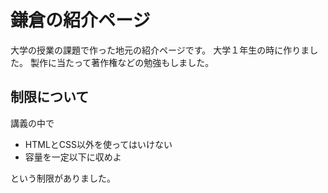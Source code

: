 # 鎌倉の紹介ページ
大学の授業の課題で作った地元の紹介ページです。
大学１年生の時に作りました。
製作に当たって著作権などの勉強もしました。

## 制限について
講義の中で
- HTMLとCSS以外を使ってはいけない
- 容量を一定以下に収めよ

という制限がありました。
